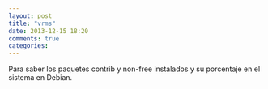 ```yaml
---
layout: post
title: "vrms"
date: 2013-12-15 18:20
comments: true
categories: 
---
```

Para saber los paquetes contrib y non-free instalados y su porcentaje en el sistema en Debian.

